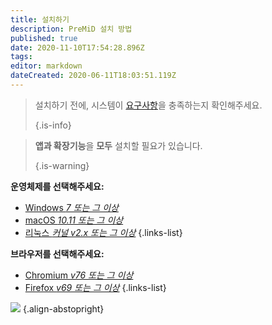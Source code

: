 ```yaml
---
title: 설치하기
description: PreMiD 설치 방법
published: true
date: 2020-11-10T17:54:28.896Z
tags:
editor: markdown
dateCreated: 2020-06-11T18:03:51.119Z
---
```


> 설치하기 전에, 시스템이 [요구사항](/install/requirements)을 충족하는지 확인해주세요. 
> 
> {.is-info}

> **앱과 확장기능**을 **모두** 설치할 필요가 있습니다. 
> 
> {.is-warning}

**운영체제를 선택해주세요:**
- [Windows *7 또는 그 이상*](/install/windows)
- [macOS *10.11 또는 그 이상*](/install/macos)
- [리눅스 *커널 v2.x 또는 그 이상*](/install/linux)
{.links-list}

**브라우저를 선택해주세요:**
- [Chromium *v76 또는 그 이상*](/install/chromium)
- [Firefox *v69 또는 그 이상*](/install/firefox)
{.links-list}

![](https://a.icons8.com/ajlQdsfa/FZhYWV/svg.svg) {.align-abstopright}